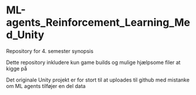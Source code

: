 # ML-agents_Reinforcement_Learning_Med_Unity
 Repository for 4. semester synopsis 


Dette repository inkludere kun game builds og mulige hjælpsome filer at kigge på

Det originale Unity projekt er for stort til at uploades til github med mistanke
om ML agents tilføjer en del data